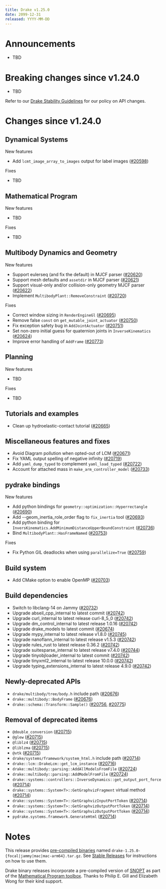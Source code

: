 ```yaml
---
title: Drake v1.25.0
date: 2099-12-31
released: YYYY-MM-DD
---
```


# Announcements

* TBD

# Breaking changes since v1.24.0

* TBD

Refer to our [Drake Stability Guidelines](/stable.html) for our policy
on API changes.

# Changes since v1.24.0

## Dynamical Systems

<!-- <relnotes for systems go here> -->


New features

* Add `lcmt_image_array_to_images` output for label images ([#20598][_#20598])

Fixes

* TBD

## Mathematical Program

<!-- <relnotes for solvers go here> -->


New features

* TBD

Fixes

* TBD

## Multibody Dynamics and Geometry

<!-- <relnotes for geometry,multibody go here> -->


New features

* Support eulerseq (and fix the default) in MJCF parser ([#20620][_#20620])
* Support mesh defaults and `assetdir` in MJCF parser ([#20621][_#20621])
* Support visual-only and/or collision-only geometry MJCF parser ([#20622][_#20622])
* Implement `MultibodyPlant::RemoveConstraint` ([#20720][_#20720])

Fixes

* Correct window sizing in `RenderEngineGl` ([#20695][_#20695])
* Remove false `const` on `get_mutable_joint_actuator` ([#20750][_#20750])
* Fix exception safety bug in `AddJointActuator` ([#20751][_#20751])
* Set non-zero initial guess for quaternion joints in `InverseKinematics` ([#20624][_#20624])
* Improve error handling of `AddFrame` ([#20773][_#20773])

## Planning

<!-- <relnotes for planning go here> -->


New features

* TBD

Fixes

* TBD

## Tutorials and examples

<!-- <relnotes for examples,tutorials go here> -->

* Clean up hydroelastic-contact tutorial ([#20665][_#20665])

## Miscellaneous features and fixes

<!-- <relnotes for common,math,lcm,lcmtypes,manipulation,perception,visualization go here> -->

* Avoid Diagram pollution when opted-out of LCM ([#20671][_#20671])
* Fix YAML output spelling of negative infinity ([#20719][_#20719])
* Add `yaml_dump_typed` to complement `yaml_load_typed` ([#20722][_#20722])
* Account for attached mass in `make_arm_controller_model` ([#20733][_#20733])

## pydrake bindings

<!-- <relnotes for bindings go here> -->


New features

* Add python bindings for `geometry::optimization::Hyperrectangle` ([#20690][_#20690])
* Add --geom_inertia_role_order flag to `fix_inertia` tool ([#20693][_#20693])
* Add python binding for `InversKinematics.AddMinimumDistanceUpperBoundConstraint` ([#20736][_#20736])
* Bind `MultibodyPlant::HasFrameNamed` ([#20753][_#20753])

Fixes

* Fix Python GIL deadlocks when using `parallelize=True` ([#20759][_#20759])

## Build system

<!-- <relnotes for cmake,doc,setup,third_party,tools go here> -->

* Add CMake option to enable OpenMP ([#20703][_#20703])

## Build dependencies

<!-- <relnotes for workspace go here> -->

* Switch to libclang-14 on Jammy ([#20732][_#20732])
* Upgrade abseil_cpp_internal to latest commit ([#20742][_#20742])
* Upgrade curl_internal to latest release curl-8_5_0 ([#20742][_#20742])
* Upgrade dm_control_internal to latest release 1.0.16 ([#20742][_#20742])
* Upgrade drake_models to latest commit ([#20674][_#20674])
* Upgrade mypy_internal to latest release v1.8.0 ([#20745][_#20745])
* Upgrade nanoflann_internal to latest release v1.5.3 ([#20742][_#20742])
* Upgrade rules_rust to latest release 0.36.2 ([#20742][_#20742])
* Upgrade suitesparse_internal to latest release v7.4.0 ([#20744][_#20744])
* Upgrade tinyobjloader_internal to latest commit ([#20742][_#20742])
* Upgrade tinyxml2_internal to latest release 10.0.0 ([#20742][_#20742])
* Upgrade typing_extensions_internal to latest release 4.9.0 ([#20742][_#20742])

## Newly-deprecated APIs

* `drake/multibody/tree/body.h` include path ([#20676][_#20676])
* `drake::multibody::BodyFrame` ([#20676][_#20676])
* `drake::schema::Transform::Sample()` ([#20756][_#20756], [#20775][_#20775])

## Removal of deprecated items

* `@double_conversion` ([#20715][_#20715])
* `@glew` ([#20715][_#20715])
* `@liblz4` ([#20715][_#20715])
* `@liblzma` ([#20715][_#20715])
* `@vtk` ([#20715][_#20715])
* `drake/systems/framework/system_html.h` include path ([#20714][_#20714])
* `drake::lcm::DrakeLcm::get_lcm_instance` ([#20716][_#20716])
* `drake::multibody::parsing::AddAllModelsFromFile` ([#20724][_#20724])
* `drake::multibody::parsing::AddModelFromFile` ([#20724][_#20724])
* `drake::systems::controllers::InverseDynamics::get_output_port_force` ([#20714][_#20714])
* `drake::systems::System<T>::GetGraphvizFragment` virtual method ([#20714][_#20714])
* `drake::systems::System<T>::GetGraphvizInputPortToken` ([#20714][_#20714])
* `drake::systems::System<T>::GetGraphvizOutputPortToken` ([#20714][_#20714])
* `drake::systems::System<T>::GetGraphvizOutputPortToken` ([#20714][_#20714])
* `pydrake.systems.framework.GenerateHtml` ([#20714][_#20714])

# Notes


This release provides [pre-compiled binaries](https://github.com/RobotLocomotion/drake/releases/tag/v1.25.0) named
``drake-1.25.0-{focal|jammy|mac|mac-arm64}.tar.gz``. See [Stable Releases](/from_binary.html#stable-releases) for instructions on how to use them.

Drake binary releases incorporate a pre-compiled version of [SNOPT](https://ccom.ucsd.edu/~optimizers/solvers/snopt/) as part of the
[Mathematical Program toolbox](https://drake.mit.edu/doxygen_cxx/group__solvers.html). Thanks to
Philip E. Gill and Elizabeth Wong for their kind support.

<!-- <begin issue links> -->
[_#20598]: https://github.com/RobotLocomotion/drake/pull/20598
[_#20620]: https://github.com/RobotLocomotion/drake/pull/20620
[_#20621]: https://github.com/RobotLocomotion/drake/pull/20621
[_#20622]: https://github.com/RobotLocomotion/drake/pull/20622
[_#20624]: https://github.com/RobotLocomotion/drake/pull/20624
[_#20665]: https://github.com/RobotLocomotion/drake/pull/20665
[_#20671]: https://github.com/RobotLocomotion/drake/pull/20671
[_#20674]: https://github.com/RobotLocomotion/drake/pull/20674
[_#20676]: https://github.com/RobotLocomotion/drake/pull/20676
[_#20690]: https://github.com/RobotLocomotion/drake/pull/20690
[_#20693]: https://github.com/RobotLocomotion/drake/pull/20693
[_#20695]: https://github.com/RobotLocomotion/drake/pull/20695
[_#20703]: https://github.com/RobotLocomotion/drake/pull/20703
[_#20714]: https://github.com/RobotLocomotion/drake/pull/20714
[_#20715]: https://github.com/RobotLocomotion/drake/pull/20715
[_#20716]: https://github.com/RobotLocomotion/drake/pull/20716
[_#20719]: https://github.com/RobotLocomotion/drake/pull/20719
[_#20720]: https://github.com/RobotLocomotion/drake/pull/20720
[_#20722]: https://github.com/RobotLocomotion/drake/pull/20722
[_#20724]: https://github.com/RobotLocomotion/drake/pull/20724
[_#20732]: https://github.com/RobotLocomotion/drake/pull/20732
[_#20733]: https://github.com/RobotLocomotion/drake/pull/20733
[_#20736]: https://github.com/RobotLocomotion/drake/pull/20736
[_#20742]: https://github.com/RobotLocomotion/drake/pull/20742
[_#20744]: https://github.com/RobotLocomotion/drake/pull/20744
[_#20745]: https://github.com/RobotLocomotion/drake/pull/20745
[_#20750]: https://github.com/RobotLocomotion/drake/pull/20750
[_#20751]: https://github.com/RobotLocomotion/drake/pull/20751
[_#20753]: https://github.com/RobotLocomotion/drake/pull/20753
[_#20756]: https://github.com/RobotLocomotion/drake/pull/20756
[_#20759]: https://github.com/RobotLocomotion/drake/pull/20759
[_#20773]: https://github.com/RobotLocomotion/drake/pull/20773
[_#20775]: https://github.com/RobotLocomotion/drake/pull/20775
<!-- <end issue links> -->

<!--
  Current oldest_commit 9ba8f5d8d4ee6919ec41542d47509549cfa8d919 (exclusive).
  Current newest_commit 849d537302191f0be98875da359580d341836869 (inclusive).
-->
